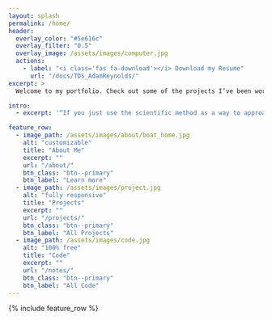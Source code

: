 ```yaml
---
layout: splash
permalink: /home/
header:
  overlay_color: "#5e616c"
  overlay_filter: "0.5"
  overlay_image: /assets/images/computer.jpg
  actions:
    - label: "<i class='fas fa-download'></i> Download my Resume"
      url: "/docs/TDS_AdamReynolds/"
excerpt: >
  Welcome to my portfolio. Check out some of the projects I’ve been working on recently, and feel free to contact me if you have any questions.<br />

intro:  
  - excerpt: '“If you just use the scientific method as a way to approach data-intensive projects, I think you’re more apt to be successful with your outcome.” *-* *Bob Hayes*'

feature_row:
  - image_path: /assets/images/about/boat_home.jpg
    alt: "customizable"
    title: "About Me"
    excerpt: ""
    url: "/about/"
    btn_class: "btn--primary"
    btn_label: "Learn more"
  - image_path: /assets/images/project.jpg
    alt: "fully responsive"
    title: "Projects"
    excerpt: ""
    url: "/projects/"
    btn_class: "btn--primary"
    btn_label: "All Projects"
  - image_path: /assets/images/code.jpg
    alt: "100% free"
    title: "Code"
    excerpt: ""
    url: "/notes/"
    btn_class: "btn--primary"
    btn_label: "All Code"      
---
```


{% include feature_row %}